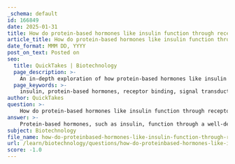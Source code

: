 ```yaml
---
_schema: default
id: 166849
date: 2025-01-31
title: How do protein-based hormones like insulin function through receptor binding?
article_title: How do protein-based hormones like insulin function through receptor binding?
date_format: MMM DD, YYYY
post_on_text: Posted on
seo:
  title: QuickTakes | Biotechnology
  page_description: >-
    An in-depth exploration of how protein-based hormones like insulin function through receptor binding, detailing the steps from hormone secretion to cellular responses and regulation of gene expression.
  page_keywords: >-
    insulin, protein-based hormones, receptor binding, signal transduction, cellular responses, glucose uptake, glycogen synthesis, gene expression, feedback mechanisms, hormonal signaling
author: QuickTakes
question: >-
    How do protein-based hormones like insulin function through receptor binding?
answer: >-
    Protein-based hormones, such as insulin, function through a well-defined mechanism involving receptor binding, which initiates a series of cellular responses. Here’s a detailed explanation of how this process works:\n\n### 1. Hormone Secretion and Transport\nHormones like insulin are synthesized and secreted by specific glands—in the case of insulin, the pancreas. Once released into the bloodstream, these hormones travel to various target tissues throughout the body.\n\n### 2. Receptor Binding\nUpon reaching their target cells, protein-based hormones bind to specific receptors located on the cell surface or within the cell. The binding of insulin to its receptor is a classic example of this interaction. The insulin receptor is a transmembrane protein that undergoes a conformational change upon binding insulin.\n\n### 3. Signal Transduction\nThe binding of insulin to its receptor activates intrinsic tyrosine kinase activity of the receptor, leading to autophosphorylation and the recruitment of various signaling proteins. This initiates a cascade of intracellular signaling pathways, primarily involving the phosphoinositide 3-kinase (PI3K) pathway and the mitogen-activated protein kinase (MAPK) pathway.\n\n### 4. Cellular Responses\nThe activation of these signaling pathways results in several physiological responses, including:\n- **Glucose Uptake**: One of the primary effects of insulin is the promotion of glucose uptake by cells, particularly muscle and adipose tissue. This occurs through the translocation of glucose transporter proteins (GLUT4) to the cell membrane.\n- **Glycogen Synthesis**: Insulin stimulates the conversion of glucose to glycogen for storage in the liver and muscle tissues.\n- **Inhibition of Gluconeogenesis**: Insulin also inhibits the production of glucose from non-carbohydrate sources in the liver.\n\n### 5. Regulation of Gene Expression\nIn addition to immediate cellular responses, insulin and other protein-based hormones can influence gene expression. Upon binding to their receptors, they can activate transcription factors that regulate the expression of genes involved in metabolism, growth, and other physiological processes. For example, insulin can promote the expression of genes that facilitate lipid synthesis and inhibit those involved in gluconeogenesis.\n\n### 6. Feedback Mechanisms\nHormonal signaling is often part of feedback loops that maintain homeostasis. For instance, when blood glucose levels rise after a meal, insulin is released to lower these levels. Conversely, when blood glucose levels drop, other hormones like glucagon are released to increase glucose availability.\n\n### Conclusion\nIn summary, protein-based hormones like insulin function through a complex interplay of receptor binding, signal transduction, and regulation of gene expression. This process allows them to exert significant control over various metabolic pathways and maintain physiological balance in the body. Understanding these mechanisms is crucial for comprehending how hormonal imbalances can lead to conditions such as diabetes and metabolic syndrome.
subject: Biotechnology
file_name: how-do-proteinbased-hormones-like-insulin-function-through-receptor-binding.md
url: /learn/biotechnology/questions/how-do-proteinbased-hormones-like-insulin-function-through-receptor-binding
score: -1.0
---
```


&nbsp;